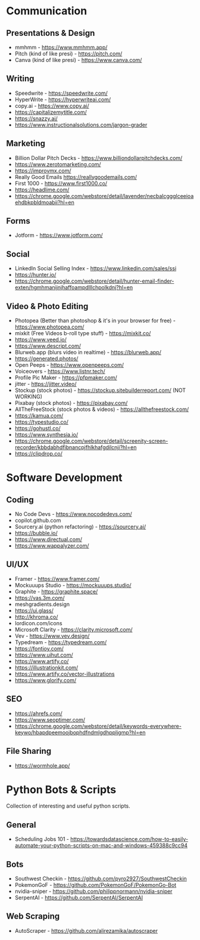 # Communication

## Presentations & Design
- mmhmm - https://www.mmhmm.app/
- Pitch (kind of like presi) - https://pitch.com/
- Canva (kind of like presi) - https://www.canva.com/

## Writing
- Speedwrite - https://speedwrite.com/
- HyperWrite - https://hyperwriteai.com/
- copy.ai - https://www.copy.ai/
- https://capitalizemytitle.com/
- https://snazzy.ai/
- https://www.instructionalsolutions.com/jargon-grader

## Marketing
- Billion Dollar Pitch Decks - https://www.billiondollarpitchdecks.com/
- https://www.zerotomarketing.com/
- https://improvmx.com/
- Really Good Emails https://reallygoodemails.com/
- First 1000 - https://www.first1000.co/
- https://headlime.com/
- https://chrome.google.com/webstore/detail/lavender/necbalcggglceeioaehdbkpbldmoabii?hl=en

## Forms
- Jotform - https://www.jotform.com/

## Social
- LinkedIn Social Selling Index - https://www.linkedin.com/sales/ssi
- https://hunter.io/
- https://chrome.google.com/webstore/detail/hunter-email-finder-exten/hgmhmanijnjhaffoampdlllchpolkdnj?hl=en


## Video & Photo Editing
- Photopea (Better than photoshop & it's in your browser for free) - https://www.photopea.com/ 
- mixkit (Free Videos b-roll type stuff) - https://mixkit.co/
- https://www.veed.io/
- https://www.descript.com/
- Blurweb.app (blurs video in realtime) - https://blurweb.app/
- https://generated.photos/
- Open Peeps - https://www.openpeeps.com/
- Voiceovers - https://www.listnr.tech/
- Profile Pic Maker - https://pfpmaker.com/
- jitter - https://jitter.video/
- Stockup (stock photos) - https://stockup.sitebuilderreport.com/ (NOT WORKING)
- Pixabay (stock photos) - https://pixabay.com/
- AllTheFreeStock (stock photos & videos) - https://allthefreestock.com/
- https://kamua.com/
- https://typestudio.co/
- https://gohustl.co/
- https://www.synthesia.io/
- https://chrome.google.com/webstore/detail/screenity-screen-recorder/kbbdabhdfibnancpjfhlkhafgdilcnji?hl=en
- https://clipdrop.co/


# Software Development

## Coding
- No Code Devs - https://www.nocodedevs.com/
- copilot.github.com
- Sourcery.ai (python refactoring) - https://sourcery.ai/
- https://bubble.io/
- https://www.directual.com/
- https://www.wappalyzer.com/

## UI/UX
- Framer - https://www.framer.com/
- Mockuuups Studio - https://mockuuups.studio/
- Graphite - https://graphite.space/
- https://vas.3m.com/
- meshgradients.design
- https://ui.glass/
- http://khroma.co/
- lordicon.com/icons
- Microsoft Clarity - https://clarity.microsoft.com/
- Vev - https://www.vev.design/
- Typedream - https://typedream.com/
- https://fontjoy.com/
- https://www.uihut.com/
- https://www.artify.co/
- https://illustrationkit.com/
- https://www.artify.co/vector-illustrations
- https://www.glorify.com/

## SEO
- https://ahrefs.com/
- https://www.seoptimer.com/
- https://chrome.google.com/webstore/detail/keywords-everywhere-keywo/hbapdpeemoojbophdfndmlgdhppljgmp?hl=en

## File Sharing 

- https://wormhole.app/

# Python Bots & Scripts

Collection of interesting and useful python scripts.

## General 
- Scheduling Jobs 101 - https://towardsdatascience.com/how-to-easily-automate-your-python-scripts-on-mac-and-windows-459388c9cc94

## Bots
- Southwest Checkin - https://github.com/pyro2927/SouthwestCheckin
- PokemonGoF - https://github.com/PokemonGoF/PokemonGo-Bot
- nvidia-sniper - https://github.com/philippnormann/nvidia-sniper
- SerpentAI - https://github.com/SerpentAI/SerpentAI

## Web Scraping
- AutoScraper - https://github.com/alirezamika/autoscraper


